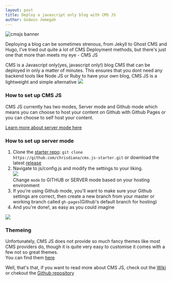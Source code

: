 ```yaml
---
layout: post
title: Deploy a javascript only blog with CMS JS
author: Godwin Jemegah
---
```





<img src="https://i.ibb.co/tzkZ3VC/cmsjs.png" alt="cmsjs banner">

<p>
Deploying a blog can be sometimes strenous, from Jekyll to Ghost CMS and Hugo, I've tried out quite a lot of
CMS Deployment methods, but there's just one that more than meets my eye - CMS JS
</p>
<p>
CMS is a Javascript only(yes, javascript only!) blog CMS that can be deployed in only a matter of minutes.
This ensures that you dont need any backend tools like Node JS or Ruby to have your own blog, CMS JS is a lightweight
and simple alternative 
<img src="https://media.giphy.com/media/aWPGuTlDqq2yc/giphy.gif"/>
</p>

<h3>How to set up CMS JS</h3>
<p>
CMS JS currently has two modes, Server mode and Github mode which means you can choose to host your content on Github with Github Pages or you can choose to self host your content.
</p>
<a href="https://github.com/chrisdiana/cms.js/wiki/Server-Mode">Learn more about server mode here</a>

<h3>How to set up server mode</h3>
<ol>
<li>Clone the <a href="https://github.com/chrisdiana/cms.js-starter">starter repo</a>: <code>git clone https://github.com/chrisdiana/cms.js-starter.git</code> or download the latest <a href="https://github.com/chrisdiana/cms.js/releases/latest">release</a>
</li>
<li>Navigate to js/config.js and modify the settings to your liking.<br>
<img src="https://i.ibb.co/qBhH1tP/image.png"/><br>
Change <code>mode</code> to GITHUB or SERVER mode based on your hosting environment
</li>
<li>If you're using Github mode, you'll want to make sure your Github settings are correct, then create a new branch from your master or working branch called <code>gh-pages</code>(Github's default branch for hosting)</li>
<li>And you're done!, as easy as you could imagine</li>
</ol>
<img src="https://media.giphy.com/media/l0Iyl55kTeh71nTXy/giphy.gif"/>

<h3>Themeing</h3>
<p>
Unfortunately, CMS JS does not provide so much fancy themes like most CMS providers do, though it is quite very easy to customise it comes with a few not so great themes.<br>
You can find them <a href="https://chrisdiana.github.io/cms.js-themes">here</a>
</p>
<p>Well, that's that, if you want to read more about CMS JS, check out the <a href="https://github.com/chrisdiana/cms.js/wiki">Wiki</a> or chekout the <a href="https://github.com/chrisdiana/cms.js">Github repository</a>
</p>
